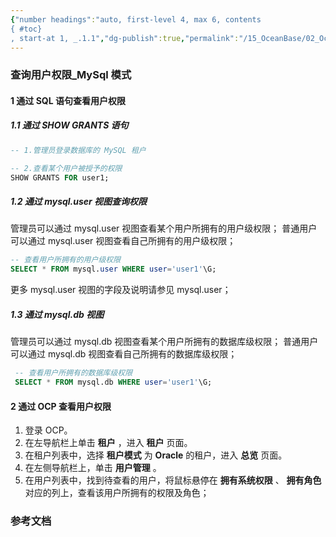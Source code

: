 ```yaml
---
{"number headings":"auto, first-level 4, max 6, contents
{ #toc}
, start-at 1, _.1.1","dg-publish":true,"permalink":"/15_OceanBase/02_OceanBase 基本操作/集群和多租户管理/租户管理/管理用户和权限/查询用户权限_MySql 模式/","dgPassFrontmatter":true}
---
```



### 查询用户权限_MySql 模式
#### 1 通过 SQL 语句查看用户权限
##### 1.1 通过 SHOW GRANTS 语句
```sql
-- 1.管理员登录数据库的 MySQL 租户

-- 2.查看某个用户被授予的权限
SHOW GRANTS FOR user1;
```

##### 1.2 通过 mysql.user 视图查询权限
管理员可以通过 mysql.user 视图查看某个用户所拥有的用户级权限；
普通用户可以通过 mysql.user 视图查看自己所拥有的用户级权限；
```sql
-- 查看用户所拥有的用户级权限
SELECT * FROM mysql.user WHERE user='user1'\G;
```
更多 mysql.user 视图的字段及说明请参见 mysql.user； 

##### 1.3 通过 mysql.db 视图
管理员可以通过 mysql.db 视图查看某个用户所拥有的数据库级权限；
普通用户可以通过 mysql.db 视图查看自己所拥有的数据库级权限；
```sql
 -- 查看用户所拥有的数据库级权限
 SELECT * FROM mysql.db WHERE user='user1'\G;
```

#### 2 通过 OCP 查看用户权限

1. 登录 OCP。
2. 在左导航栏上单击 **租户** ，进入 **租户** 页面。
3. 在租户列表中，选择 **租户模式** 为 **Oracle** 的租户，进入 **总览** 页面。
4. 在左侧导航栏上，单击 **用户管理** 。
5. 在用户列表中，找到待查看的用户，将鼠标悬停在 **拥有系统权限** 、 **拥有角色** 对应的列上，查看该用户所拥有的权限及角色；


### 参考文档

